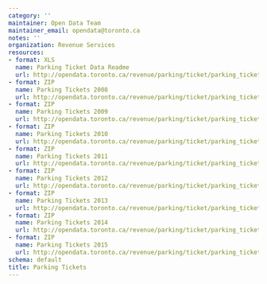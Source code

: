 ```yaml
---
category: ''
maintainer: Open Data Team
maintainer_email: opendata@toronto.ca
notes: ''
organization: Revenue Services
resources:
- format: XLS
  name: Parking Ticket Data Readme
  url: http://opendata.toronto.ca/revenue/parking/ticket/parking_tickets_readme.xls
- format: ZIP
  name: Parking Tickets 2008
  url: http://opendata.toronto.ca/revenue/parking/ticket/parking_tickets_2008.zip
- format: ZIP
  name: Parking Tickets 2009
  url: http://opendata.toronto.ca/revenue/parking/ticket/parking_tickets_2009.zip
- format: ZIP
  name: Parking Tickets 2010
  url: http://opendata.toronto.ca/revenue/parking/ticket/parking_tickets_2010.zip
- format: ZIP
  name: Parking Tickets 2011
  url: http://opendata.toronto.ca/revenue/parking/ticket/parking_tickets_2011.zip
- format: ZIP
  name: Parking Tickets 2012
  url: http://opendata.toronto.ca/revenue/parking/ticket/parking_tickets_2012.zip
- format: ZIP
  name: Parking Tickets 2013
  url: http://opendata.toronto.ca/revenue/parking/ticket/parking_tickets_2013.zip
- format: ZIP
  name: Parking Tickets 2014
  url: http://opendata.toronto.ca/revenue/parking/ticket/parking_tickets_2014.zip
- format: ZIP
  name: Parking Tickets 2015
  url: http://opendata.toronto.ca/revenue/parking/ticket/parking_tickets_2015.zip
schema: default
title: Parking Tickets
---
```


